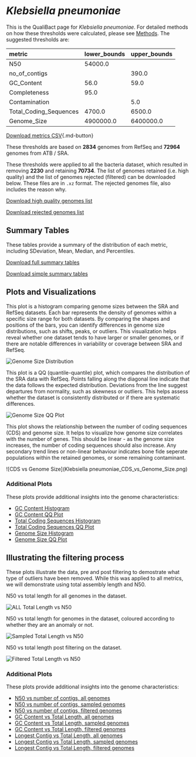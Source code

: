 # *Klebsiella pneumoniae*

This is the QualiBact page for *Klebsiella pneumoniae*. For detailed methods on how these thresholds were calculated, please see [Methods](../../methods.md).
The suggested thresholds are: 

| metric                 | lower_bounds   | upper_bounds   |
|:-----------------------|:---------------|:---------------|
| N50                    | 54000.0        |                |
| no_of_contigs          |                | 390.0          |
| GC_Content             | 56.0           | 59.0           |
| Completeness           | 95.0           |                |
| Contamination          |                | 5.0            |
| Total_Coding_Sequences | 4700.0         | 6500.0         |
| Genome_Size            | 4900000.0      | 6400000.0      |

[Download metrics CSV](Klebsiella_pneumoniae_metrics.csv){.md-button}


These thresholds are based on **2834** genomes from RefSeq and **72964** genomes from ATB / SRA.

These thresholds were applied to all the bacteria dataset, which resulted in removing **2230** and retaining **70734**.
The list of genomes retained (i.e. high quality) and the list of genomes rejected (filtered) can be downloaded below. These files are in `.xz` format. The rejected genomes file, also includes the reason why.

[Download high quality genomes list](Klebsiella_pneumoniae_high_quality_genomes.csv.xz)


[Download rejected genomes list](Klebsiella_pneumoniae_filtered_out_genomes.csv.xz)



## Summary Tables
These tables provide a summary of the distribution of each metric, including SDeviation, Mean, Median, and Percentiles.

[Download full summary tables](summary.csv)

[Download simple summary tables](selected_summary.csv)

## Plots and Visualizations

This plot is a histogram comparing genome sizes between the SRA and RefSeq datasets. Each bar represents the density of genomes within a specific size range for both datasets. By comparing the shapes and positions of the bars, you can identify differences in genome size distributions, such as shifts, peaks, or outliers. This visualization helps reveal whether one dataset tends to have larger or smaller genomes, or if there are notable differences in variability or coverage between SRA and RefSeq.

![Genome Size Distribution](Genome_Size_refseq_histogram_kde.png)

This plot is a QQ (quantile-quantile) plot, which compares the distribution of the SRA data with RefSeq. Points falling along the diagonal line indicate that the data follows the expected distribution. Deviations from the line suggest departures from normality, such as skewness or outliers. This helps assess whether the dataset is consistently distributed or if there are systematic differences.

![Genome Size QQ Plot](Genome_Size_refseq_qqplot.png)

This plot shows the relationship between the number of coding sequences (CDS) and genome size. It helps to visualize how genome size correlates with the number of genes. This should be linear - as the genome size increases, the number of coding sequences should also increase. Any secondary trend lines or non-linear behaviour indicates bone fide seperate populations within the retained genomes, or some remaining contaminant. 

![CDS vs Genome Size](Klebsiella pneumoniae_CDS_vs_Genome_Size.png)

### Additional Plots

These plots provide additional insights into the genome characteristics:

- [GC Content Histogram](GC_Content_refseq_histogram_kde.png)
- [GC Content QQ Plot](GC_Content_refseq_qqplot.png)
- [Total Coding Sequences Histogram](Total_Coding_Sequences_refseq_histogram_kde.png)
- [Total Coding Sequences QQ Plot](Total_Coding_Sequences_refseq_qqplot.png)
- [Genome Size Histogram](Genome_Size_refseq_histogram_kde.png)
- [Genome Size QQ Plot](Genome_Size_refseq_qqplot.png)
## Illustrating the filtering process
These plots illustrate the data, pre and post filtering to demostrate what type of outliers have been removed. While this was applied to all metrics, we will demonstrate using total assembly length and N50.

N50 vs total length for all genomes in the dataset.

![ALL Total Length vs N50](Klebsiella_pneumoniae_all_total_length_N50.png)

N50 vs total length for genomes in the dataset, coloured according to whether they are an anomaly or not.

![Sampled Total Length vs N50](Klebsiella_pneumoniae_sample_total_length_N50.png)

N50 vs total length post filtering on the dataset.

![Filtered Total Length vs N50](Klebsiella_pneumoniae_filt_total_length_N50.png)

### Additional Plots

These plots provide additional insights into the genome characteristics:

- [N50 vs number of contigs, all genomes](Klebsiella_pneumoniae_all_N50_number.png)
- [N50 vs number of contigs, sampled genomes](Klebsiella_pneumoniae_sample_N50_number.png)
- [N50 vs number of contigs, filtered genomes](Klebsiella_pneumoniae_filt_N50_number.png)
- [GC Content vs Total Length, all genomes](Klebsiella_pneumoniae_all_total_length_GC_Content.png)
- [GC Content vs Total Length, sampled genomes](Klebsiella_pneumoniae_sample_total_length_GC_Content.png)
- [GC Content vs Total Length, filtered genomes](Klebsiella_pneumoniae_filt_total_length_GC_Content.png)
- [Longest Contig vs Total Length, all genomes](Klebsiella_pneumoniae_all_total_length_longest.png)
- [Longest Contig vs Total Length, sampled genomes](Klebsiella_pneumoniae_sample_total_length_longest.png)
- [Longest Contig vs Total Length, filtered genomes](Klebsiella_pneumoniae_filt_total_length_longest.png)
